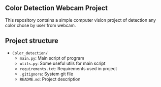## Color Detection Webcam Project
This repository contains a simple computer vision project of detection any color chose by user from webcam.

## Project structure
- `Color_detection/` 
    - `main.py`: Main script of program
    - `utils.py`: Some useful utils for main script
    - `requirements.txt`: Requirements used in project
    - `.gitignore`: System git file
    - `README.md`: Project description



